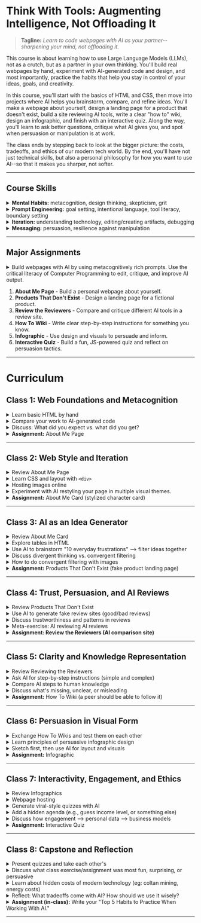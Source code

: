 # Think With Tools: Augmenting Intelligence, Not Offloading It

> **Tagline:** *Learn to code webpages with AI as your partner--sharpening your mind, not offloading it.*

This course is about learning how to use Large Language Models (LLMs), not as a crutch, but as a partner in your own thinking. You'll build real webpages by hand, experiment with AI-generated code and design, and most importantly, practice the habits that help you stay in control of your ideas, goals, and creativity.  

In this course, you'll start with the basics of HTML and CSS, then move into projects where AI helps you brainstorm, compare, and refine ideas. You'll make a webpage about yourself, design a landing page for a product that doesn't exist, build a site reviewing AI tools, write a clear "how to" wiki, design an infographic, and finish with an interactive quiz. Along the way, you'll learn to ask better questions, critique what AI gives you, and spot when persuasion or manipulation is at work.

The class ends by stepping back to look at the bigger picture: the costs, tradeoffs, and ethics of our modern tech world. By the end, you'll have not just technical skills, but also a personal philosophy for how you want to use AI--so that it makes you sharper, not softer.

---

## Course Skills
<details>
  <summary><b>Mental Habits:</b> metacognition, design thinking, skepticism, grit</summary><ul>
  <li> Metacognition: Do I understand the problem? What did I think I was asking the AI for? What do I think the AI thought I asked for? Is there something I need more clarity about to form a better question or better instruction?
  <li> Design Thinking: What are the goals to achieve? Can those goals be separated into other goals? What is the most important goal? How can I test if the goals are good? What can I try to achieve those goals? How can I test if our approach is good?
  <li> Skepticism & Critical Thinking: Is the AI telling me the truth? How can I test if it is true? Could my prompt be improved to make the AI more rigorous? Does this even make sense for me to ask? Does this make sense for me to do? Is the AI's suggestion actually good?
  <li> Grit: Is progress being made toward my goal? Is there a small goal I can achieve next? Can I adjust the goal to be more engaging? Can I adjust the webpage to be more engaging?</ul>
</details>
<details><summary><b>Prompt Engineering:</b> goal setting, intentional language, tool literacy, boundary setting</summary><ul>
  <li> Strong goal setting: What kinds of goals is the AI good at understanding? How can I identify a clear goal for the AI model? Does it help to identify what is not a goal? How can I use the AI tool to help me understand my own goal?
  <li> Intentional Language Use: What is the purpose I'm trying to convey? What do the individual words mean? How can I use the model to help refine the prompt?
  <li> Tool Literacy: What are the AI models? What can the models do? How do we use the models well? Are there non-LLM tools I can use to improve AI output?
  <li> Boundary Setting: What is not OK to ask the AI (because everything is being recorded)?</ul>
</details>
<details><summary><b>Iteration:</b> understanding technology, editing/creating artifacts, debugging</summary><ul>
  <li>Understanding Technology: What does this HTML code do? What is possible for HTML to do? How is HTML different from CSS, or JavaScript? How do I make a webpage on the internet? What is the internet?
  <li> Editing/Creating Artifacts: Can I edit HTML code, images, and other artifacts using non-AI tools? What tools can I use? How do I do that? Can AI help me learn to use the tools better?
  <li> Debugging: What is the problem? How do I solve it? How can I learn how to solve it? How can I understand the problem more clearly?
</ul></details>
<details><summary><b>Messaging:</b> persuasion, resilience against manipulation</summary><ul>
  <li> Pursuasion: What do I care about? What do other people care about? How can I make someone care about something? Where can I learn more about persuasive messaging?
  <li> Resilience: What are common messaging tactics that control attention? What messaging tactics work on me?
</ul></details>

---

## Major Assignments
<details><summary>Build webpages with AI by using metacognitively rich prompts. Use the critical literacy of Computer Programming to edit, critique, and improve AI output.</summary><ul>
For each assignment:<br><ul>
<li>Preparation, before interacting with your AI:<ol>
  <li> Identify your general goal for the assignment. Think about how you want to fulfill the requirements.
  <li> Write a prompt that you think will generate what you want. Save this prompt, we will try it later.
  <li> Write down, in your own words, what you think this assignment is really asking for.
  <li> Write a your personal goal in doing this assignment if you have any, besides just fulfilling assignment requirements.
  <li> Write down at least 3 questions you have about this assigment. For example:<ul>
    <li> Do you know how to create the best picture possible to express your ideas? If not, ask about a good approach for selecting a picture.
    <li> Do you know the latest news about your topic? If not, ask if there is any important recent news about it.
    <li> Do you want an educated opinion about something related to your topic? If so, ask what you want the opinoin about.
    <li> Do you know if a similar webpage already exists that you can be inspired by? If not, ask if there is such a page.
    <li> Do you want to know an interesting factoid about a topic? If so, ask for an interesting factoid about a specific topic.
    <li> Do you know what it is about your topic that is most interesting or important to most people? If you don't, ask what is the most important or interesting thing about the topic.
    <li> Do you know the best way to express a specific message you want to share? If not, write your message and ask for alternative wording.
    <li> ... you can ask an LLM to provide more example questions.
  </ul>
  <li> Draw an outline of the page you want. Use a physical paper with a pen or pencil to sketch boxes for each area of your webpage, and label what each box is for. Take a digital picture of this sketch, with a cell phone or laptop webcam.
</ol>
<li> Once you have done the 6 Preparation steps:<ul>
  <li> Imagine what you expect the AI to do.<ul>
    <li> What kind of thing will it say?
    <li> What questions will it answer?
    <li> Will it seemingly ignore any part of your prompt?
  </ul>
  <li> Give the AI your prompt from step 2. Evaluate it (Is it good? Does it do everything you want?)
  <li> In a new AI window, give the background information from step 3, your own goal from step 4, and the questions you wrote for step 5. Also, take the picture of your outline from step 6 and feed that image into the LLM. After providing all of the previous input, give it your prompt from step 2 (or a modified version of that prompt if it seems appropriate). Evaluate the output.
  <li> Compare the output from the first prompt that didn't contain any of your other thoughts or goals to the second prompt that did. was the different output worth the extra effort?
</ul>
<li> Be prepared to share the LLM's webpage results with the class during the next class meeting.
<li> Edit the generated HTML or CSS to tweak the results. Feel free to ask the LLM to make the changes for you, or for syntax help so you can change things yourself.
</ul></details>

1. **About Me Page** - Build a personal webpage about yourself.  
2. **Products That Don't Exist** - Design a landing page for a fictional product.  
3. **Review the Reviewers** - Compare and critique different AI tools in a review site.  
4. **How To Wiki** - Write clear step-by-step instructions for something you know.  
5. **Infographic** - Use design and visuals to persuade and inform.  
6. **Interactive Quiz** - Build a fun, JS-powered quiz and reflect on persuasion tactics.  

---

# Curriculum

## Class 1: Web Foundations and Metacognition
<details><summary>Learn basic HTML by hand</summary><ul>
<li> "Web development with HTML, CSS, and JavaScript is critical literacy in this course. It is true that by the end of the class, the AI will be writing most of your code. However, it is an inescapable fact that these technical skills are required to edit, critique, and improve AI output. web programming is not mechanics that can be ignored, it is the source of your most powerful agency when doing web development."
<li> "We are going to write HTML by hand, so that you can get a feel for the technology, and understand the output that LLMs give us."
<li> Have each student create a plain text file, with a .html suffix
<li> Write "Hello World! This is my first HTML webpage."
<li> Use bold, italics, underline, and strike tags to change the appearance of words written in the page.
<li> Add an image. show how the img tag works (src and width/height variables at a minimum)
<li> Show how the anchor tag works (link to google.com, or some other safe website)
<li> Show p, br, h1, h2, h3 tags
<li> Look at each student's work as they follow along with your tutorial.
</ul></details>
<details><summary>Compare your work to AI-generated code</summary><ul>
<li> Ask each student to "imagine what is the simplest HTML webpage you can make." Have them describe their expectation to a peer.
<li> Have each student prompt an LLM "What's the simplest HTML webpage you can make?" How was it different from expectations?
<li> Ask an LLM to list the basic HTML tags used for formatting, with an example of synta using each tag, and expected output.
</ul></details>
<details><summary>Discuss: What did you expect vs. what did you get?</summary><ul>
</ul></details>
<details><summary><b>Assignment:</b> About Me Page</summary><ul>
<li> Write your name in a simple webpage. Add personal information about yourself that you want people to know. Consider what you think is important to you, and what is important for other people to know about you.
<li> Use at least 3 different tags (for example: 'h1' for a title, 'b' to make important text bold, 'img' to include an image you think is important).
<li> When you were writing the HTML code, did you imagine what the output would look like? did the output come out like you expected?
<li> Paste your HTML code into an LLM and ask it to make changes to it. For example "take this webpage and make it look like a modern blog post". Look at the HTML output.
</ul></details>

---

## Class 2: Web Style and Iteration
<details><summary>Review About Me Page</summary><ul>
<li> Each student should briefly show their personal webpage, and answer any questions the teacher or other students might have about it.
</ul></details>
<details><summary>Learn CSS and layout with <code>&lt;div></code></summary><ul>
<li> In class exercise:<ul>
  <li> Teach basic CSS.<ul>
    <li> Write all of the code below, incrementally.
    <li> Start with the body, without any CSS classes defined.
    <li> View the webpage.
    <li> Add the CSS classes one at a time, viewing the webpage between each addition. <code>&lt;style type="text/css"><br>
h1 {<br>
	font-family: courier, courier-new, consolas, serif;<br>
	font-size: 20pt;<br>
	color: blue;<br>
	border-bottom: 2px dotted blue;<br>
}<br>
html {<br>
	font-family: arial, verdana, sans-serif;<br>
	font-size: 12pt;<br>
}<br>
p { color: #3030a0 }<br>
.redtxt { color : #FF0000; }<br>
.greentxt { color : #0f0; }<br>
.bluetxt { color : blue; }<br>
&lt;/style><br>
&lt;body><br>
&lt;h1>Confucius said:&lt;/h1><br>
&lt;p>If your plan is one year, &lt;span class="bluetxt">plant rice&lt;/span>.<br>If your plan is ten years, &lt;span class="greentxt">plant trees&lt;/span>.<br>If your plan is one hundred years, &lt;span class="redtxt">educate children&lt;/span>.&lt;/p><br>
</body></code>
    <li> Teach basic Div tags. Use a similar approach to the one for CSS (start with basic HTML first, view result, add classes incrementally while refreshing to check results). Use the following code (or something similar):<code>&lt;head><br>
  &lt;title>Web Development Haiku&lt;/title><br>
  &lt;style type="text/css"><br>
    .footer { border: 2px dotted; border-color: #44f; color: #44f; padding: 5px; text-align: right; }<br>
    .content { border: 1px solid; background-color: white; margin: 10px; padding: 2px; }<br>
    .title_area { background-color: black; font-size: 200%; text-align: center; color: #aaf; }<br>
    .container { background-color: #aaf; padding: 20px; width: 400; }<br>
    .main_image {<br>
        width: 300; height: 200; background-repeat: no-repeat;<br>
        background-image: url(https://nickelodeonuniverse.com/wp-content/uploads/Spongebob.png)<br>
    }<br>
  &lt;/style><br>
&lt;/head><br>
&lt;body style="background-color: #ffffdd;"><br>
  &lt;div class="container"><br>
    &lt;div class="title_area">iStruggle&lt;/div><br>
    &lt;div class="main_image">&lt;/div><br>
    &lt;div class="content"><br>
This is my webpage&lt;br><br>
I write whatever I want&lt;br><br>
But, does it work yet?<br>
    &lt;/div><br>
    &lt;div class="footer">if you can read this, my HTML works.&lt;/div><br>
  &lt;/div><br>
&lt;/body></code>
  </ul>
</ul>
</ul></details>
<details><summary>Hosting images online</summary><ul>
<li> Show the class how to host an image on the internet in a way that is accessible to your teaching environment (some image sharing websites might be blocked).
<li> If your web traffic is filtered by strict school policies, use an LLM to try to find workagrounds.
</ul></details>
<details><summary>Experiment with AI restyling your page in multiple visual themes.</summary><ul>
<li> Cut and paste the HTML page into an LLM. ask the LLM how to modify it for different results (like left-alignment of the title, or different colors)
<li> Ask the LLM to restyle your page in at least 3 different styles (for example: minimalist, retro, neon). For example: "Restyle this page to have a minimalist aesthetic"
</ul></details>
<details><summary><b>Assignment:</b> About Me Card (stylized character card)</summary><ul>
<li> Create a character card about yourself, like those used in games. Include a picture and some information about yourself.
<li> Consider what is the most important thing about you that people should know. Do you have a passion? Do you have a skill you want to be known by? What reputation do you want the world to have about you?
<li> Feel free to use content from your previous assignment.
<li> You can use the last 'div' example as a starting point for a design/structure.
</ul></details>

---

## Class 3: AI as an Idea Generator
<details><summary>Review About Me Card</summary><ul>
<li> Pair up, and explain your character card to one other student.
<li> The class should reconvene after a short time for group discussion, and each student should briefly show their character card to the entire class.
<li> Students should be ready to answer any questions about their work.
</ul></details>
<details><summary>Explore tables in HTML</summary><ul>
<li> In class exercise:<ul>
  <li> Share your screen with students
  <li> Teach basic tables. Use a similar approach to the one for CSS, with the following code (or something similar):<code>
&gt;style type="text/css"><br>
table { border: 1px solid #f00; border-spacing: 5px; }<br>
td { border: 1px solid black; padding: 10px; }<br>
th { border: 5px dotted #0ff; padding: 0px; }<br>
&gt;/style><br>
&gt;table><br>
  &gt;tr><br>
    &gt;th>First&gt;/th>&gt;th>Last&gt;/th>&gt;th>First Company&gt;/th><br>
  &gt;/tr>&gt;tr><br>
    &gt;td>Bill&gt;/td>&gt;td>Gates&gt;/td>&gt;td>Traff-O-Data&gt;/td><br>
  &gt;/tr>&gt;tr><br>
    &gt;td>Steve&gt;/td>&gt;td>Jobs&gt;/td>&gt;td>"blue box"&gt;/td><br>
  &gt;/tr><br>
&gt;/table><br>
  </code>
</ul></details>
<details><summary>Use AI to brainstorm "10 everyday frustrations" --> filter ideas together</summary><ul>
<li> Prompt: List 10 everyday frustrations people have that could inspire a product.
<li> Pick a topic with students, possibly from the list of frustrations, 
<li> Prompt: Create a table of possible solutions to [insert problem description here]. for each solution, identify practical feasibility (could the product be created) and financial feasibility (could this product be produced cheaply).
<li> Show how to use AI image generators to create placeholder images of new products.
<li> Show how to feed sketches into image generators to make product images with specific details.
</ul></details>
<details><summary>Discuss divergent thinking vs. convergent filtering</summary><ul>
<li> Read through the table with the class. identify which ideas are nonsense, which are promising, and why.
<li> Identify how the AI is being used for Divergent Thinking (generating different ideas), and your human intuition is being used for Convergent Filtering (recognizing signal in the LLM's noise).
</ul></details>
<details><summary>How to do convergent filtering with images</summary><ul>
<li> <a href="https://www.photopea.com/">Photoshop tools</a> can combine and manipulate images. Using AI tools, you can create AI generated image parts, and arrange them in a collage, on different layers and effects, with photoshop.
</ul></details>
<details><summary><b>Assignment:</b> Products That Don't Exist (fake product landing page)</summary><ul>
<li> Create a landing page for a new product that doesn't yet exist. Include images, and text descriptions of the product. Try to make a product that people will want to buy. It's ok if you don't know how to create it.
<li> Before starting the assignment, ask students to:<ul>
  <li> Use AI to generate product ideas.
  <li> Consider: could you come up with a better ideas by combining ideas that the AI listed?
  <li> After selecting a product to make your page about, ask a peer student or the teacher for their thoughts about your idea.
</ul>
<li> If the AI generates something funny while you are working, feel free to share it with the class. We're all looking to be inspired by the same kind of work that you are doing!</ul></details>

---

## Class 4: Trust, Persuasion, and AI Reviews
<details><summary>Review Products That Don't Exist</summary><ul>
<li> Before reviewing, ask the students to make note of what is inspiring or pusuasive about the pages.
<li> After the review, discuss what the most pursuasive and inspiring things about the pages. Did the AI output surprise anyone?
</ul></details>
<details><summary>Use AI to generate fake review sites (good/bad reviews)</summary><ul>
<li> In class exercise: Have an LLM generate a fake reviews site with fake reveiws. include good reviews and bad reviews
</ul></details>
<details><summary>Discuss trustworthiness and patterns in reviews</summary><ul>
<li> Discuss any patterns you can recognize in the reviews.
<li> Discuss which reviews seem the most trustworthy. Does everyone in class have the same opinions?
</ul></details>
<details><summary>Meta-exercise: AI reviewing AI reviews</summary><ul>
<li> Have the AI review a product based on the reviews of other AI. Is the most recent AI review (the one based on other AI reviews) strange at all? Is there anything factually wrong in the latest reviews?
</ul></details>
<details><summary><b>Assignment: Review the Reviewers (AI comparison site)</b></summary><ul>
<li> Create a website that reviews and compares different AI tools. Compare at least 3 similar AI tools. Use a table to compare capabilities.
<li> If the AI generates something funny while you are working, feel free to share it with the class. We're all looking to be inspired by the same kind of work that you are doing!
</ul></details>

---

## Class 5: Clarity and Knowledge Representation
<details><summary>Review Reviewing the Reviewers</summary><ul>
  <li> have each student identify which AI tool got the best reviews on their review site. ask each student "does the review seem credible?"
  <li> did anything about the AI output surprise anyone?
</ul></details>
<details><summary>Ask AI for step-by-step instructions (simple and complex)</summary><ul>
<li> Ask the AI how to do something "simple", and provide step by step instructions. for example: "give me instructions for how to make a peanutbutter sandwich".
<li> Discuss with the class if everything is correct. talk about things the AI may have missed.
<li> ask the AI how to do something more specific that you know how to do, like defeat a difficult boss from your favorite game. if you don't know what to ask, ask the LLM to provide a list of topics that an average human is probably much more knowledgable about than an LLM.
</ul></details>
<details><summary>Compare AI steps to human knowledge</summary><ul>
<li> Discuss with the class what kinds of things AI seems to be bad at knowing. Compare it to what AI seems to be good at knowing.
</ul></details>
<details><summary>Discuss what's missing, unclear, or misleading</summary><ul>
<li> Discuss with the class if steps are correct. Try to define what is missing. Is there a common theme? Is there a missing perspective? Is there a kind of information that could be helpful but is absent?
<li> Explain <a href="https://youtu.be/OXICDUqaz5w">Word Vectorization</a>, which explains why AI is good at working with ideas as words, and not as experiences.
</ul></details>
<details><summary><b>Assignment:</b> How To Wiki (a peer should be able to follow it)</summary><ul>
<li> Build a simple wiki-style site explaining how to do something you know well. A peer classmate should be able to follow the instructions.
<li> As before, feel free to share your progress with the class as you work.</ul></details>

---

## Class 6: Persuasion in Visual Form
<details><summary>Exchange How To Wikis and test them on each other</summary><ul>
<li> Each student should pick a peer, and trade How To Wikis with each other. Pair up, and try to do your partner's tutorial
<li> After some time doing your peer's tutorial tutorial (or struggling to do it) identify unclear steps, or missing steps.
<li> Reconvene as a class to discuss what pain points there were in making instructions for people, and following instructions from other people.</ul></details>
<details><summary>Learn principles of persuasive infographic design</summary><ul>
<li> Ask the class what is exciting or curious to them in the world today.
<li> Prompt: What is one surprising fact about [topic you're curious about] that would make a good infographic?
<li> Have students think of an iconic image associated with their idea for an infographic.
<li>Brainstorm ways to turn that icon into something meaningful in an infographic. Ask an AI for ideas.
<li> What emotions (or biases) will make the message of this inforgraphic more appealing, surprising, or otherwise engaging?
</ul></details>
<details><summary>Sketch first, then use AI for layout and visuals</summary><ul>
<li> Sketch the infographic's structure on paper, labeling what goes where, before AI design help. Take a picture with a digital camera so you can upload it to your LLM.
</ul></details>
<details><summary><b>Assignment:</b> Infographic</summary><ul>
<li> Use HTML, CSS, and at least one generated image to create an infographic that explains a topic of interest
</ul></details>

---

## Class 7: Interactivity, Engagement, and Ethics
<details><summary>Review Infographics</summary><ul>
  <li> Before reviewing, ask the students to make note of what is inspiring or pusuasive about the pages.
  <li> Each student should share their infographics with the class
  <li> After the review, discuss what the most pursuasive and inspiring thing was about the infographics. did the AI output surprise anyone?</ul></details>
<details><summary>Webpage hosting</summary><ul>
  <li> Show the class how to host webpages on the internet. <a gref="https://docs.github.com/en/pages/getting-started-with-github-pages/creating-a-github-pages-site">Github</a> is a reliable host for simple web pages
  <li> Use an LLM to determine if there is an easier method for students to have their webpages hosted</ul></details>
<details><summary>Generate viral-style quizzes with AI</summary><ul>
  <li> come up with an idea for a viral quiz. something like "what fruit are you?" or "What Spongebob character is your spirit animal?" Ask your LLM for topic ideas after you come up with a few.
  <li> have the AI generate the quiz.</ul></details>
<details><summary>Add a hidden agenda (e.g., guess income level, or something else)</summary><ul>
<li> Before you have it generate the quiz, identify a hidden agenda. For example: "Write the quiz so it will also help identify the income level of quiz takers."
<li> Instead of income level, you can try: Age, Gender, Political Affiliation, Education Level, Occupation, Relationship Status, Physical Health, Mental Health, Risk Tolerance, Brand Affiliation, Home Ownership Status, Voting Liklihood, Privacy Attitudes, Persuadability, Moral Foundations, Patience, Addictions, Cognitive Style, Social Network Density, ...</ul></details>
<details><summary>Discuss how engagement --> personal data --> business models</summary><ul>
<li> Ask the AI to help you come up with tricks to make the quiz more engaging, to drive more interaction from users. Implement those tricks.
<li> Brainstorm with your AI how to create a click-baity title or tagline for a quiz
<li> Discuss with the class: user interaction can be processed to recognize valuable personal data, which can then be bought and sold. Companies like Google and Meta are extremely profitable because of this data trade. Who would want to buy this kind of data?
</ul></details>
<details><summary><b>Assignment:</b> Interactive Quiz</summary><ul>
<li> Make a JS-powered quiz like "What Type of Plant Are You?" or "Can You Survive in the Wild?"
<li> Optionally, generate quiz questions that have a specific agenda for sorting quiz takers.
</ul></details>

---

## Class 8: Capstone and Reflection
<details><summary>Present quizzes and take each other's</summary><ul>
  <li> have each student briefly present their quiz.
  <li> Allow students to do each other's quizzes
  <li> discuss what they liked about each other's quizzes
</ul></details>
<details><summary>Discuss what class exercise/assignment was most fun, surprising, or persuasive</summary><ul>
<li> Was making webpages fun? Creating images? Expressing your self with words and graphics? Brainstorming new products? Something else?
<li> TODO Show how to host all webpages from class online, so that work products can be shared with people who might be interested in this class.
</ul></details>
<details><summary>Learn about hidden costs of modern technology (eg: coltan mining, energy costs)</summary><ul>
  <li> Last class, we discussed that companies like Google and Meta sell profiles about consumers. these profiles are an implicit reputation that everyone creates through their actions online.
  <li> Could engagement with LLMs produce any similar value for LLM companies? Who would want to know details about how you interact with an LLM?
  <li> There are many social and ethical tradeoffs that are being made to support our modern technological world, most of them are hidden from you.<ul>
    <li> A 5 to 10 thousand word chat session with an LLM will use 45ish Watt hours of energy, which is about 20 grams of CO2 emmision from an average power grid. It will take an average healthy and mature tree about 8 hours to pull that much CO2 out of the air. Feel free to validate that using an LLM
    <li> Ask an LLM: What is Coltan mining, and how is it related to modern technology that people use every day?
    <li> Ask an LLM something like this:
    "Coltan mining is a cost of producing the convenience of modern technology-infused life enjoyed by western societies. as a side effect, it produces moral and environmental hazards as externalities, which are absorbed by people living in other countries. This is an ethical trade-off that is being decided without the consent or even awareness of most consumers. Are there any other notable examples of similar moral/ethical/environmental tradeoffs where a decision is being made to cause suffering in one part of the world for the benefit of others in another part of the world? When listing these out, please prioritize such tradeoffs that are related to Artificial Intelligence and social media, and it's accessibility to children in the developed world."
  </ul>
  <li> Acknowledge that there are terrible costs for our modern technology.<ul>
    <li> Knowing this, it is normal to feel guilt.
    <li> With this guilt, it is normal to be more critical of your own consumption of technology.
  </ul>
  <li> Do not misunderstand: we want you to use this technology.<ul>
    <li> This technology is capable of amazing results that humanity is only just beginning to tap into.
    <li> When you use this technolgy, ask yourself if what you are doing is worth the costs.
    <li> You should be practiced and skilled with this technology. You should avoid being wasteful with it.
  </ul>
</ul></details>
<details><summary>Reflect: What tradeoffs come with AI? How should we use it wisely?</summary><ul>
<li> What did you learn in this class that you want to remember, and practice in the future?
</ul></details>
<details><summary><b>Assignment (in-class):</b> Write your "Top 5 Habits to Practice When Working With AI."</summary><ul>
<li> Are there any good questions you should ask yourself before asking an LLM?
<li> Are there any tools you prefer for different purposes?
<li> Have you learned your own patterns of thinking or acting that help produce better or worse products?
</ul></details>

---
